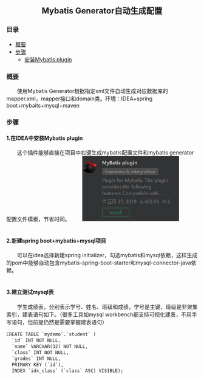 ##                                                    <center>    Mybatis Generator自动生成配置</center>
### 目录
- [概要](#概要)
- [步骤](#步骤)
  - [安装Mybatis plugin](#1在idea中安装mybatis-plugin)
###   概要
&emsp;&emsp;使用Mybatis Generator根据指定xml文件自动生成对应数据库的mapper.xml，mapper接口和domain类。环境：IDEA+spring boot+mybaits+mysql+maven
###   步骤
#### 1.在IDEA中安装Mybatis plugin
&emsp;&emsp;这个插件能够直接在项目中右键生成mybatis配置文件和mybatis generator配置文件模板，节省时间。
 &emsp;&emsp;![](https://github.com/nanguohao/blog/blob/master/MyBatis/Mybatis%20Generator%E8%87%AA%E5%8A%A8%E7%94%9F%E6%88%90%E6%95%B0%E6%8D%AE%E5%BA%93mapper%E5%92%8C%E7%B1%BB%E6%96%87%E4%BB%B6/mybatis%20plugin.JPG?raw=true)
 <br/><br/>
#### 2.新建spring boot+mybatis+mysql项目
&emsp;&emsp;可以在idea选择新建spring initializer，勾选mybatis和mysql依赖，这样生成的pom中能够自动包含mybatis-spring-boot-starter和mysql-connector-java依赖。
   <br/><br/>
#### 3.建立测试mysql表
&emsp;&emsp;学生成绩表，分别表示学号、姓名、班级和成绩，学号是主键，班级是非聚集索引，建表语句如下。（很多工具如mysql workbench都支持可视化建表，不用手写语句，但前提仍然是需要掌握建表语句）
```mysql
CREATE TABLE `mydemo`.`student` (
  `id` INT NOT NULL,
  `name` VARCHAR(32) NOT NULL,
  `class` INT NOT NULL,
  `grades` INT NULL,
  PRIMARY KEY (`id`),
  INDEX `idx_class` (`class` ASC) VISIBLE);
```


